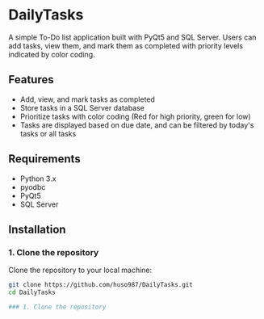 # DailyTasks
A simple To-Do list application built with PyQt5 and SQL Server. Users can add tasks, view them, and mark them as completed with priority levels indicated by color coding.

## Features

- Add, view, and mark tasks as completed
- Store tasks in a SQL Server database
- Prioritize tasks with color coding (Red for high priority, green for low)
- Tasks are displayed based on due date, and can be filtered by today's tasks or all tasks

## Requirements

- Python 3.x
- pyodbc
- PyQt5
- SQL Server

## Installation

### 1. Clone the repository

Clone the repository to your local machine:

```bash
git clone https://github.com/huso987/DailyTasks.git
cd DailyTasks

### 1. Clone the repository



